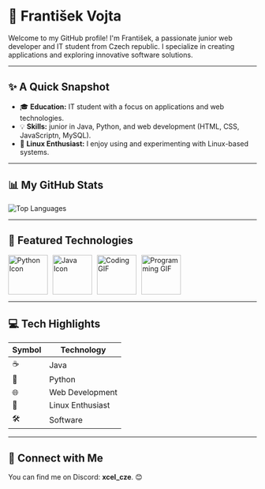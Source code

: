 # 👋 František Vojta

Welcome to my GitHub profile! I'm František, a passionate junior web developer and IT student from Czech republic. I specialize in creating applications and exploring innovative software solutions.

---

## ✨ A Quick Snapshot

- 🎓 **Education:** IT student with a focus on applications and web technologies.
- 💡 **Skills:** junior in Java, Python, and web development (HTML, CSS, JavaScriptn, MySQL).
- 🐧 **Linux Enthusiast:** I enjoy using and experimenting with Linux-based systems.

---

## 📊 My GitHub Stats

<img src="https://github-readme-stats.vercel.app/api/top-langs/?username=frantisek-vojta&langs_count=4&layout=compact&theme=dark&exclude_repo=starbucks-vojta,animacce-JS" alt="Top Languages" />

---

## 🚀 Featured Technologies

<div style="display: flex; align-items: center; gap: 10px;">
  <img src="https://techstack-generator.vercel.app/python-icon.svg" alt="Python Icon" width="80" height="80">
  <img src="https://techstack-generator.vercel.app/java-icon.svg" alt="Java Icon" width="80" height="80">
  <img src="https://media.giphy.com/media/du3J3cXyzhj75IOgvA/giphy.gif" alt="Coding GIF" width="80" height="80">
  <img src="https://media.giphy.com/media/L1R1tvI9svkIWwpVYr/giphy.gif" alt="Programming GIF" width="80" height="80">
</div>

---

## 💻 Tech Highlights

| Symbol | Technology       |
|--------|------------------|
| ☕     | Java             |
| 🐍     | Python           |
| 🌐     | Web Development  |
| 🐧     | Linux Enthusiast |
| 🛠️     | Software         |

---

## 🤝 Connect with Me

You can find me on Discord: **xcel_cze**. 😊
